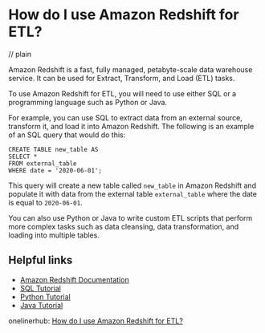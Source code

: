 # How do I use Amazon Redshift for ETL?
// plain

Amazon Redshift is a fast, fully managed, petabyte-scale data warehouse service. It can be used for Extract, Transform, and Load (ETL) tasks.

To use Amazon Redshift for ETL, you will need to use either SQL or a programming language such as Python or Java.

For example, you can use SQL to extract data from an external source, transform it, and load it into Amazon Redshift. The following is an example of an SQL query that would do this:

```
CREATE TABLE new_table AS
SELECT *
FROM external_table
WHERE date = '2020-06-01';
```

This query will create a new table called `new_table` in Amazon Redshift and populate it with data from the external table `external_table` where the date is equal to `2020-06-01`.

You can also use Python or Java to write custom ETL scripts that perform more complex tasks such as data cleansing, data transformation, and loading into multiple tables.

## Helpful links

- [Amazon Redshift Documentation](https://docs.aws.amazon.com/redshift/latest/mgmt/welcome.html)
- [SQL Tutorial](https://www.w3schools.com/sql/)
- [Python Tutorial](https://www.python.org/about/gettingstarted/)
- [Java Tutorial](https://www.java.com/en/download/help/index_gettingstarted.xml)

onelinerhub: [How do I use Amazon Redshift for ETL?](https://onelinerhub.com/amazon-redshift/how-do-i-use-amazon-redshift-for-etl)